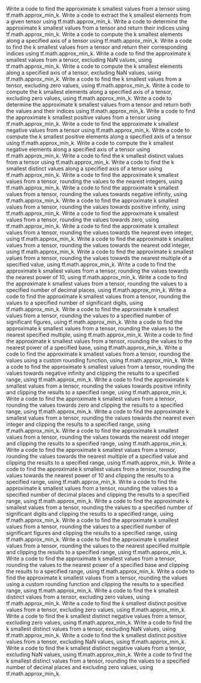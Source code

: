 Write a code to find the approximate k smallest values from a tensor using tf.math.approx_min_k.
Write a code to extract the k smallest elements from a given tensor using tf.math.approx_min_k.
Write a code to determine the approximate k smallest values from a tensor and return their indices using tf.math.approx_min_k.
Write a code to compute the k smallest elements along a specified axis of a tensor using tf.math.approx_min_k.
Write a code to find the k smallest values from a tensor and return their corresponding indices using tf.math.approx_min_k.
Write a code to find the approximate k smallest values from a tensor, excluding NaN values, using tf.math.approx_min_k.
Write a code to compute the k smallest elements along a specified axis of a tensor, excluding NaN values, using tf.math.approx_min_k.
Write a code to find the k smallest values from a tensor, excluding zero values, using tf.math.approx_min_k.
Write a code to compute the k smallest elements along a specified axis of a tensor, excluding zero values, using tf.math.approx_min_k.
Write a code to determine the approximate k smallest values from a tensor and return both the values and their indices using tf.math.approx_min_k.
Write a code to find the approximate k smallest positive values from a tensor using tf.math.approx_min_k.
Write a code to find the approximate k smallest negative values from a tensor using tf.math.approx_min_k.
Write a code to compute the k smallest positive elements along a specified axis of a tensor using tf.math.approx_min_k.
Write a code to compute the k smallest negative elements along a specified axis of a tensor using tf.math.approx_min_k.
Write a code to find the k smallest distinct values from a tensor using tf.math.approx_min_k.
Write a code to find the k smallest distinct values along a specified axis of a tensor using tf.math.approx_min_k.
Write a code to find the approximate k smallest values from a tensor, rounding the values to the nearest integers, using tf.math.approx_min_k.
Write a code to find the approximate k smallest values from a tensor, rounding the values towards negative infinity, using tf.math.approx_min_k.
Write a code to find the approximate k smallest values from a tensor, rounding the values towards positive infinity, using tf.math.approx_min_k.
Write a code to find the approximate k smallest values from a tensor, rounding the values towards zero, using tf.math.approx_min_k.
Write a code to find the approximate k smallest values from a tensor, rounding the values towards the nearest even integer, using tf.math.approx_min_k.
Write a code to find the approximate k smallest values from a tensor, rounding the values towards the nearest odd integer, using tf.math.approx_min_k.
Write a code to find the approximate k smallest values from a tensor, rounding the values towards the nearest multiple of a specified value, using tf.math.approx_min_k.
Write a code to find the approximate k smallest values from a tensor, rounding the values towards the nearest power of 10, using tf.math.approx_min_k.
Write a code to find the approximate k smallest values from a tensor, rounding the values to a specified number of decimal places, using tf.math.approx_min_k.
Write a code to find the approximate k smallest values from a tensor, rounding the values to a specified number of significant digits, using tf.math.approx_min_k.
Write a code to find the approximate k smallest values from a tensor, rounding the values to a specified number of significant figures, using tf.math.approx_min_k.
Write a code to find the approximate k smallest values from a tensor, rounding the values to the nearest specified multiple, using tf.math.approx_min_k.
Write a code to find the approximate k smallest values from a tensor, rounding the values to the nearest power of a specified base, using tf.math.approx_min_k.
Write a code to find the approximate k smallest values from a tensor, rounding the values using a custom rounding function, using tf.math.approx_min_k.
Write a code to find the approximate k smallest values from a tensor, rounding the values towards negative infinity and clipping the results to a specified range, using tf.math.approx_min_k.
Write a code to find the approximate k smallest values from a tensor, rounding the values towards positive infinity and clipping the results to a specified range, using tf.math.approx_min_k.
Write a code to find the approximate k smallest values from a tensor, rounding the values towards zero and clipping the results to a specified range, using tf.math.approx_min_k.
Write a code to find the approximate k smallest values from a tensor, rounding the values towards the nearest even integer and clipping the results to a specified range, using tf.math.approx_min_k.
Write a code to find the approximate k smallest values from a tensor, rounding the values towards the nearest odd integer and clipping the results to a specified range, using tf.math.approx_min_k.
Write a code to find the approximate k smallest values from a tensor, rounding the values towards the nearest multiple of a specified value and clipping the results to a specified range, using tf.math.approx_min_k.
Write a code to find the approximate k smallest values from a tensor, rounding the values towards the nearest power of 10 and clipping the results to a specified range, using tf.math.approx_min_k.
Write a code to find the approximate k smallest values from a tensor, rounding the values to a specified number of decimal places and clipping the results to a specified range, using tf.math.approx_min_k.
Write a code to find the approximate k smallest values from a tensor, rounding the values to a specified number of significant digits and clipping the results to a specified range, using tf.math.approx_min_k.
Write a code to find the approximate k smallest values from a tensor, rounding the values to a specified number of significant figures and clipping the results to a specified range, using tf.math.approx_min_k.
Write a code to find the approximate k smallest values from a tensor, rounding the values to the nearest specified multiple and clipping the results to a specified range, using tf.math.approx_min_k.
Write a code to find the approximate k smallest values from a tensor, rounding the values to the nearest power of a specified base and clipping the results to a specified range, using tf.math.approx_min_k.
Write a code to find the approximate k smallest values from a tensor, rounding the values using a custom rounding function and clipping the results to a specified range, using tf.math.approx_min_k.
Write a code to find the k smallest distinct values from a tensor, excluding zero values, using tf.math.approx_min_k.
Write a code to find the k smallest distinct positive values from a tensor, excluding zero values, using tf.math.approx_min_k.
Write a code to find the k smallest distinct negative values from a tensor, excluding zero values, using tf.math.approx_min_k.
Write a code to find the k smallest distinct values from a tensor, excluding NaN values, using tf.math.approx_min_k.
Write a code to find the k smallest distinct positive values from a tensor, excluding NaN values, using tf.math.approx_min_k.
Write a code to find the k smallest distinct negative values from a tensor, excluding NaN values, using tf.math.approx_min_k.
Write a code to find the k smallest distinct values from a tensor, rounding the values to a specified number of decimal places and excluding zero values, using tf.math.approx_min_k.
